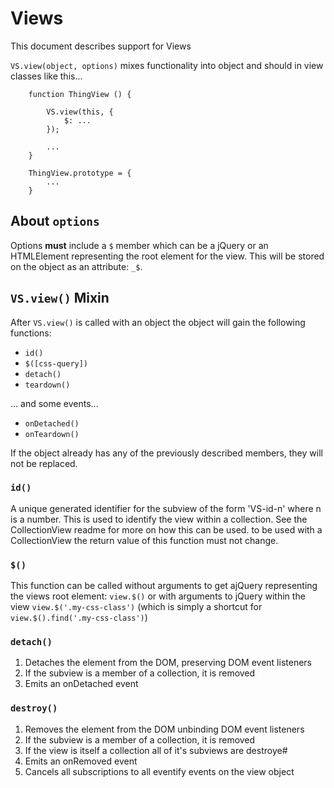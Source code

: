 # Views

This document describes support for Views


``VS.view(object, options)`` mixes functionality into object and should in view classes like this...

		function ThingView () {
			
			VS.view(this, {
				$: ... 
			});

			...
		}

		ThingView.prototype = {
			...
		}

## About ``options``

Options **must** include a ``$`` member which can be a jQuery or an HTMLElement representing the root element for the view. This will be stored on the object as an attribute: ``_$``.

## ``VS.view()`` Mixin

After ``VS.view()`` is called with an object the object will gain the following functions:

* ``id()``
* ``$([css-query])``
* ``detach()``
* ``teardown()``

... and some events...

* ``onDetached()`` 
* ``onTeardown()`` 

If the object already has any of the previously described members, they will not be replaced.


### ``id()``

A unique generated identifier for the subview of the form 'VS-id-n' where n is a number. This is used to identify the view within a collection. See the CollectionView readme for more on how this can be used. to be used with a CollectionView the return value of this function must not change.


### ``$()``

This function can be called without arguments to get ajQuery representing the views root element: ``view.$()`` or with arguments to jQuery within the view ``view.$('.my-css-class')`` (which is simply a shortcut for ``view.$().find('.my-css-class')``)


### ``detach()``

1. Detaches the element from the DOM, preserving DOM event listeners
2. If the subview is a member of a collection, it is removed
3. Emits an onDetached event

### ``destroy()``

1. Removes the element from the DOM unbinding DOM event listeners
2. If the subview is a member of a collection, it is removed
3. If the view is itself a collection all of it's subviews are destroye#
4. Emits an onRemoved event 
5. Cancels all subscriptions to all eventify events on the view object

